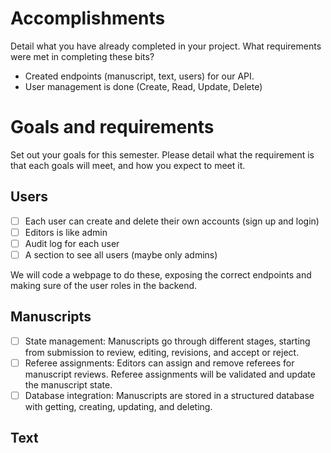 # Accomplishments
Detail what you have already completed in your project. What requirements were met in completing these bits?
- Created endpoints (manuscript, text, users) for our API.
- User management is done (Create, Read, Update, Delete)

# Goals and requirements
Set out your goals for this semester. Please detail what the requirement is that each goals will meet, and how you expect to meet it.

## Users
- [ ] Each user can create and delete their own accounts (sign up and login)
- [ ] Editors is like admin
- [ ] Audit log for each user
- [ ] A section to see all users (maybe only admins)

We will code a webpage to do these, exposing the correct endpoints and making sure of the user roles in the backend.


## Manuscripts
- [ ] State management: Manuscripts go through different stages, starting from submission to review, editing, revisions, and accept or reject. 
- [ ] Referee assignments: Editors can assign and remove referees for manuscript reviews. Referee assignments will be validated and update the manuscript state.
- [ ] Database integration: Manuscripts are stored in a structured database with getting, creating, updating, and deleting.

## Text
